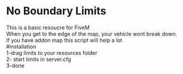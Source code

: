 # No Boundary Limits
This is a basic resoucre for FiveM  
When you get to the edge of the map, your vehicle wont break down.  
If you have addon map this script will help a lot   
#installation  
1-drag limits to your resources folder  
2- start limits in server.cfg  
3-done
